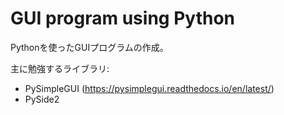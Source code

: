 # GUI program using Python
Pythonを使ったGUIプログラムの作成。

主に勉強するライブラリ:
- PySimpleGUI (https://pysimplegui.readthedocs.io/en/latest/)
- PySide2

